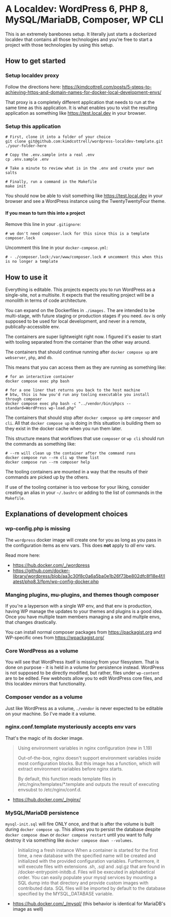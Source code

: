 # A Localdev: WordPress 6, PHP 8, MySQL/MariaDB, Composer, WP CLI

This is an extremely barebones setup. It literally just starts a dockerized localdev that contains all those technologies and you're free to start a project with those technologies by using this setup.

## How to get started

### Setup localdev proxy

Follow the directions here: https://kimdcottrell.com/posts/5-steps-to-achieving-https-and-domain-names-for-docker-local-development-envs/

That proxy is a completely different application that needs to run at the same time as this application. It is what enables you to visit the resulting application as something like https://test.local.dev in your browser.

### Setup this application

```
# First, clone it into a folder of your choice
git clone git@github.com:kimdcottrell/wordpress-localdev-template.git ./your-folder-here

# Copy the .env.sample into a real .env
cp .env.sample .env

# Take a minute to review what is in the .env and create your own salts

# Finally, run a command in the Makefile
make init
```

You should now be able to visit something like https://test.local.dev in your browser and see a WordPress instance using the TwentyTwentyFour theme.

#### If you mean to turn this into a project

Remove this line in your `.gitignore`:

```
# we don't need composer.lock for this since this is a template
composer.lock
```

Uncomment this line in your `docker-compose.yml`:

```
# - ./composer.lock:/var/www/composer.lock # uncomment this when this is no longer a template
```

## How to use it

Everything is editable. This projects expects you to run WordPress as a single-site, not a multisite. It expects that the resulting project will be a monolith in terms of code architecture. 

You can expand on the Dockerfiles in `./images.` The are intended to be multi-stage, with future staging or production stages if you need. `dev` is only supposed to be used for local development, and never in a remote, publically-accessible env.

The containers are super lightweight right now. I figured it's easier to start with tooling separated from the container than the other way around. 

The containers that should continue running after `docker compose up` are `webserver`, `php`, and `db`.

This means that you can access them as they are running as something like:

```
# for an interactive container
docker compose exec php bash

# for a one liner that returns you back to the host machine
# btw, this is how you'd run any tooling executable you install through composer
docker compose exec php bash -c "../vendor/bin/phpcs --standard=WordPress wp-load.php" 
```

The containers that should stop after `docker compose up` are `composer` and `cli`. All that `docker compose up` is doing in this situation is building them so they exist in the docker cache when you run them later.

This structure means that workflows that use `composer` or `wp cli` should run the commands as something like:

```
# --rm will clean up the container after the command runs
docker compose run --rm cli wp theme list
docker compose run --rm composer help
```

The tooling containers are mounted in a way that the results of their commands are picked up by the others. 

If use of the tooling container is too verbose for your liking, consider creating an alias in your `~/.bashrc` or adding to the list of commands in the `Makefile`.

## Explanations of development choices

### wp-config.php is missing

The `wordpress` docker image will create one for you as long as you pass in the configuration items as env vars. This does **not** apply to _all_ env vars. 

Read more here:

- https://hub.docker.com/_/wordpress
- https://github.com/docker-library/wordpress/blob/aa3c30f8c0a6a5ba0e1b26f73be802dfc8f18e4f/latest/php8.3/fpm/wp-config-docker.php

### Manging plugins, mu-plugins, and themes though composer

If you're a layperson with a single WP env, and that env is production, having WP manage the updates to your themes and plugins is a good idea. Once you have multiple team members managing a site and multple envs, that changes drastically. 

You can install normal composer packages from https://packagist.org and WP-specific ones from https://wpackagist.org/

### Core WordPress as a volume

You will see that WordPress itself is missing from your filesystem. That is done on purpose - it is held in a volume for persistence instead. WordPress is not supposed to be directly modified, but rather, files under `wp-content` are to be edited. Few webhosts allow you to edit WordPress core files, and this localdev mirrors that functionality. 

### Composer vendor as a volume

Just like WordPress as a volume, `./vendor` is never expected to be editable on your machine. So I've made it a volume. 

### nginx.conf.template mysteriously accepts env vars 

That's the magic of its docker image.

> Using environment variables in nginx configuration (new in 1.19)
>
> Out-of-the-box, nginx doesn't support environment variables inside most configuration blocks. But this image has a function, which will extract environment variables before nginx starts.
>
> By default, this function reads template files in /etc/nginx/templates/*.template and outputs the result of executing envsubst to /etc/nginx/conf.d.

- https://hub.docker.com/_/nginx/

### MySQL/MariaDB persistence

`mysql-init.sql` will fire ONLY once, and that is after the volume is built during `docker compose up`. This allows you to persist the database despite `docker compose down` or `docker compose restart` until you want to fully destroy it via something like `docker compose down --volumes`. 

> Initializing a fresh instance
> When a container is started for the first time, a new database with the specified name will be created and initialized with the provided configuration variables. Furthermore, it will execute files with extensions .sh, .sql and .sql.gz that are found in /docker-entrypoint-initdb.d. Files will be executed in alphabetical order. You can easily populate your mysql services by mounting a SQL dump into that directory⁠ and provide custom images⁠ with contributed data. SQL files will be imported by default to the database specified by the MYSQL_DATABASE variable.

- https://hub.docker.com/_/mysql/ (this behavior is identical for MariaDB's image as well)


